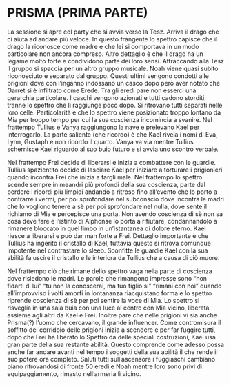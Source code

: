 # PRISMA (PRIMA PARTE)

La sessione si apre col party che si avvia verso la Tesz. Arriva il drago che ci aiuta ad andare più veloce. In questo frangente lo spettro capisce che il drago la riconosce come madre e che lei si comportava in un modo particolare non ancora compreso. Altro dettaglio è che il drago ha un legame molto forte e condividono parte dei loro sensi. Attraccando alla Tesz il gruppo si spaccia per un altro gruppo musicale. Noah viene quasi subito riconosciuto e separato dal gruppo.  Questi ultimi vengono condotti alle prigioni dove con l’inganno indossano un casco dopo però aver notato che Garret si è infiltrato come Erede. Tra gli eredi pare non esserci una gerarchia particolare. I caschi vengono azionati e tutti cadono storditi, tranne lo spettro che li raggiunge poco dopo. Si ritrovano tutti separati nelle loro celle. Particolarità è che lo spettro viene posizionato troppo lontano da Mia per troppo tempo per cui la sua coscienza incomincia a svanire. Nel frattempo Tullius e Vanya raggiungono la nave e prelevano Kael per interrogarlo. La parte saliente (che ricordo) è che Kael rivela i nomi di Eva, Lynn, Gustaph e non ricordo il quarto. Vanya va via mentre Tullius schernisce Kael riguardo al suo buio futuro e si avvia uno scontro verbale.

Nel frattempo Frei decide di liberarsi e inizia a combattere con le guardie. Tullius spazientito decide di lasciare Kael per iniziare a torturare i prigionieri quando incontra Frei che inizia a fargli male. Nel frattempo lo spettro scende sempre in meandri più profondi della sua coscienza, parte dal perdere i ricordi più limpidi andando a ritroso fino all’evento che lo porto a contrarre i vermi, per poi sprofondare nel subconscio dove incontra le madri che lo vogliono tenere a sè per poi sprofondare nel nulla, dove sente il richiamo di Mia e percepisce una porta. Non avendo coscienza di sè non sa cosa deve fare e l’istinto di Alphonse lo porta a rifiutare, condannandolo a rimanere bloccato in quel limbo in un’istantanea di dolore eterno. Kael riesce a liberarsi e può dar man forte a Frei. Dettaglio importante è che Tullius ha ingerito il cristallo di Kael, tuttavia questo si ritrova comunque impotente nel contrastare lo sleeb. Sconfitte le guardie Kael con la sua abilità fa uscire il cristallo e le interiora da Tullius che a causa di ciò muore.

Nel frattempo ciò che rimane dello spettro vaga nella parte di coscienza dove risiedono le madri. Le parole che rimangono impresse sono “non fidarti di lui” “tu non la conoscerai, ma tuo figlio si” “rimani con noi” quando all’improvviso i volti amorfi in lontananza riacquistano forma e lo spettro riprende coscienza di sè per poi sentire la voce di Mia. Lo spettro si risveglia in una sala buia con una luce al centro con Mia vicino, liberata assieme agli altri  da Kael e Frei. Inoltre pare che nelle prigioni vi sia anche Prisma(?) l’uomo che cercavano, il grande influencer. Come contromisura il soffitto del corridoio delle prigioni inizia a scendere e per far fuggire tutti, dopo che Frei ha liberato lo Spettro da delle speciali costruzioni, Kael usa gran parte della sua restante abilità. Questo comprende come adesso possa anche far andare avanti nel tempo i soggetti della sua abilità il che rende il suo potere ora completo. Saluti tutti sull’ascensore i fuggiaschi cambiano piano ritrovandosi di fronte 50 eredi e Noah mentre loro sono  privi di equipaggiamento, rimasto nell’armeria lì vicino.